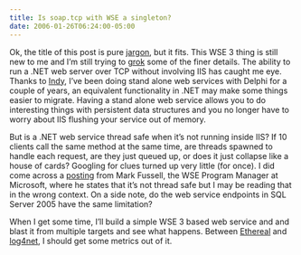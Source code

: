 ```yaml
---
title: Is soap.tcp with WSE a singleton?
date: 2006-01-26T06:24:00-05:00
---
```

Ok, the title of this post is pure [jargon](http://www.dack.com/web/bullshit.html), but it fits. This WSE 3 thing is still new to me and I&#8217;m still trying to [grok](http://catb.org/~esr/jargon/html/G/grok.html) some of the finer details. The ability to run a .NET web server over TCP without involving IIS has caught me eye. Thanks to [Indy](http://www.indyproject.org/), I&#8217;ve been doing stand alone web services with Delphi for a couple of years, an equivalent functionality in .NET may make some things easier to migrate. Having a stand alone web service allows you to do interesting things with persistent data structures and you no longer have to worry about IIS flushing your service out of memory.

But is a .NET web service thread safe when it&#8217;s not running inside IIS? If 10 clients call the same method at the same time, are threads spawned to handle each request, are they just queued up, or does it just collapse like a house of cards? Googling for clues turned up very little (for once). I did come across a [posting](http://forums.microsoft.com/MSDN/ShowPost.aspx?PostID=160492&SiteID=1) from Mark Fussell, the WSE Program Manager at Microsoft, where he states that it&#8217;s not thread safe but I may be reading that in the wrong context. On a side note, do the web service endpoints in SQL Server 2005 have the same limitation?

When I get some time, I&#8217;ll build a simple WSE 3 based web service and and blast it from multiple targets and see what happens. Between [Ethereal](http://www.ethereal.com/ "a socket programmers best friend") and [log4net](http://logging.apache.org/log4net/), I should get some metrics out of it.
